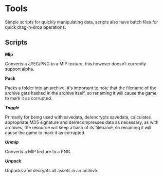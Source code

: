 # Tools

Simple scripts for quickly manipulating data, scripts also have batch files for quick drag-n-drop operations.

## Scripts

**Mip**

Converts a JPEG/PNG to a MIP texture, this however doesn't currently support alpha.

**Pack**

Packs a folder into an archive, it's important to note that the filename of the archive gets hashed in the archive itself, so renaming it will cause the game to mark it as corrupted.

***Toggle***

Primarily for being used with savedata, de/encrypts savedata, calculates appropriate MD5 signature and de/recompresses data as necessary, as with archives, the resource will keep a hash of its filename, so renaming it will cause the game to mark it as corrupted.

***Unmip***

Converts a MIP texture to a PNG.

***Unpack***

Unpacks and decrypts all assets in an archive.